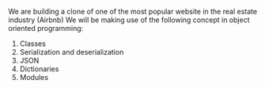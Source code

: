 We are building a clone of one of the most popular website in the real estate industry (Airbnb)
We will be making use of the following concept in object oriented programming:
1. Classes
2. Serialization and deserialization
3. JSON
4. Dictionaries
5. Modules
